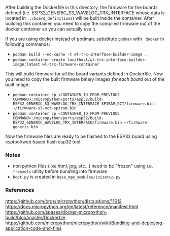 After building the Dockerfile in this directory, the firmware for the boards
defined (i.e. ESP32_GENERIC_S3_WAVELOG_TRX_INTERFACE whose data is located in 
`../board_definitions`) will be built inside the container. After building this 
container, you need to copy the compiled firmware out of the docker container
so you can actually use it.

If you are using docker instead of podman, substitute `podman` with `
docker` in following commands:

- `podman build --no-cache -t wl-trx-interface-builder-image .`
- `podman container create localhost/wl-trx-interface-builder-image:latest wl-trx-firmware-container`

This will build firmware for all the board variants defined in Dockerfile.
Now you need to copy the built firmware binary images *for each board* out 
of the built image:

- `podman container cp <CONTAINER_ID FROM PREVIOUS COMMAND>:/micropython/ports/esp32/build-ESP32_GENERIC_S3_WAVELOG_TRX_INTERFACE-SPIRAM_OCT/firmware.bin ~/firmware-s3-oct-spiram.bin`
- `podman container cp <CONTAINER_ID FROM PREVIOUS COMMAND>:/micropython/ports/esp32/build-ESP32_GENERIC_WAVELOG_TRX_INTERFACE/firmware.bin ~/firmware-generic.bin`

Now the firmware files are ready to be flashed to the ESP32 board using esptool/web based flash esp32 tool.

### Notes
- non python files (like html, jpg, etc...) need to be "frozen" using i.e. `freezefs` utility before bundling into firmware
- `boot.py` is created in `base_mpy_modules/inisetup.py`

### References
https://github.com/orgs/micropython/discussions/11612
https://docs.micropython.org/en/latest/reference/manifest.html
https://github.com/spasea/docker-micropython-build/blob/master/Dockerfile
https://github.com/micropython/micropython/wiki/Bundling-and-deploying-application-code-and-files